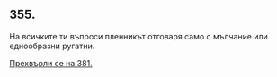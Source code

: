 ## 355.

На всичките ти въпроси пленникът отговаря само с мълчание или
еднообразни ругатни.

[Прехвърли се на 381.](./381)
